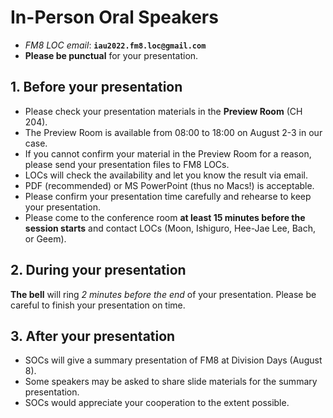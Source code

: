 # In-Person Oral Speakers
* _FM8 LOC email_: **``iau2022.fm8.loc@gmail.com``**
* **Please be punctual** for your presentation.

## 1. Before your presentation
* Please check your presentation materials in the **Preview Room** (CH 204). 
* The Preview Room is available from 08:00 to 18:00 on August 2-3 in our case.
* If you cannot confirm your material in the Preview Room for a reason, please send your presentation files to FM8 LOCs. 
* LOCs will check the availability and let you know the result via email.
* PDF (recommended) or MS PowerPoint (thus no Macs!) is acceptable.
* Please confirm your presentation time carefully and rehearse to keep your presentation. 
* Please come to the conference room **at least 15 minutes before the session starts** and contact LOCs (Moon, Ishiguro, Hee-Jae Lee, Bach, or Geem).

## 2. During your presentation
**The bell** will ring _2 minutes before the end_ of your presentation. Please be careful to finish your presentation on time.

## 3. After your presentation
* SOCs will give a summary presentation of FM8 at Division Days (August 8). 
* Some speakers may be asked to share slide materials for the summary presentation. 
* SOCs would appreciate your cooperation to the extent possible.

